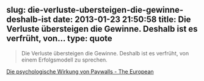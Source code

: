 slug: die-verluste-ubersteigen-die-gewinne-deshalb-ist
date: 2013-01-23 21:50:58
title: Die Verluste übersteigen die Gewinne. Deshalb ist es verfrüht, von...
type: quote
---

> Die Verluste übersteigen die Gewinne. Deshalb ist es verfrüht, von einem Erfolgsmodell zu sprechen.

[Die psychologische Wirkung von Paywalls - The European](http://www.theeuropean.de/jonathan-cook/5738-die-psychologische-wirkung-von-paywalls)
